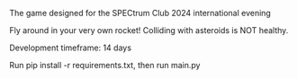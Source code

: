 The game designed for the SPECtrum Club 2024 international evening

Fly around in your very own rocket! Colliding with asteroids is NOT healthy.

Development timeframe: 14 days

Run pip install -r requirements.txt, then run main.py